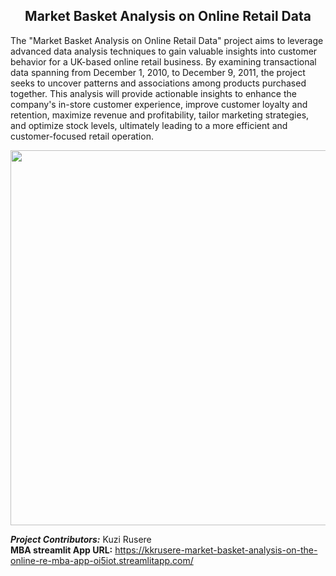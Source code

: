 ## <center> **Market Basket Analysis on Online Retail Data** 
The "Market Basket Analysis on Online Retail Data" project aims to leverage advanced data analysis techniques to gain valuable insights into customer behavior for a UK-based online retail business. By examining transactional data spanning from December 1, 2010, to December 9, 2011, the project seeks to uncover patterns and associations among products purchased together. This analysis will provide actionable insights to enhance the company's in-store customer experience, improve customer loyalty and retention, maximize revenue and profitability, tailor marketing strategies, and optimize stock levels, ultimately leading to a more efficient and customer-focused retail operation.
<center><img src="https://github.com/kkrusere/Market-Basket-Analysis-on-the-Online-Retail-Data/blob/main/Assets/MBA.jpg?raw=1" width=600/></center>

***Project Contributors:*** Kuzi Rusere<br>
**MBA streamlit App URL:** https://kkrusere-market-basket-analysis-on-the-online-re-mba-app-oi5iot.streamlitapp.com/
